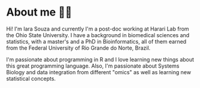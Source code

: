 <!--
**iaradsouza1/iaradsouza1** is a ✨ _special_ ✨ repository because its `README.md` (this file) appears on your GitHub profile.

Here are some ideas to get you started:

- 🔭 I’m currently working on ...
- 🌱 I’m currently learning ...
- 👯 I’m looking to collaborate on ...
- 🤔 I’m looking for help with ...
- 💬 Ask me about ...
- 📫 How to reach me: ...
- 😄 Pronouns: ...
- ⚡ Fun fact: ...
-->

# About me 🤸‍♀️

Hi! I'm Iara Souza and currently I'm a post-doc working at Harari Lab from the Ohio State University. I have a background in biomedical sciences and statistics, with a master's and a PhD in Bioinformatics, all of them earned from the Federal University of Rio Grande do Norte, Brazil. 

I'm passionate about programming in R and I love learning new things about this great programming language. Also, I'm passionate about Systems Biology and data integration from different "omics" as well as learning new statistical concepts.

